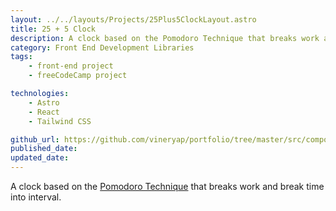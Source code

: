 ```yaml
---
layout: ../../layouts/Projects/25Plus5ClockLayout.astro
title: 25 + 5 Clock
description: A clock based on the Pomodoro Technique that breaks work and break time into interval.
category: Front End Development Libraries
tags:
    - front-end project
    - freeCodeCamp project

technologies: 
    - Astro
    - React
    - Tailwind CSS

github_url: https://github.com/vineryap/portfolio/tree/master/src/components/Projects/25Plus5Clock
published_date: 
updated_date: 
---
```

A clock based on the [Pomodoro Technique](https://en.wikipedia.org/wiki/Pomodoro_Technique) that breaks work and break time into interval.